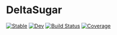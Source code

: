 # DeltaSugar

[![Stable](https://img.shields.io/badge/docs-stable-blue.svg)](https://caseykneale.github.io/DeltaSugar.jl/stable)
[![Dev](https://img.shields.io/badge/docs-dev-blue.svg)](https://caseykneale.github.io/DeltaSugar.jl/dev)
[![Build Status](https://github.com/caseykneale/DeltaSugar.jl/workflows/CI/badge.svg)](https://github.com/caseykneale/DeltaSugar.jl/actions)
[![Coverage](https://codecov.io/gh/caseykneale/DeltaSugar.jl/branch/master/graph/badge.svg)](https://codecov.io/gh/caseykneale/DeltaSugar.jl)
